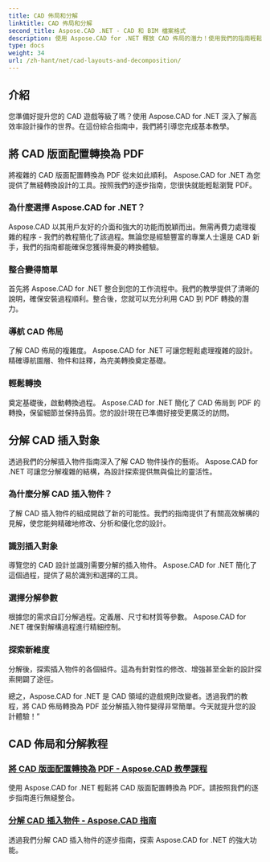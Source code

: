 ```yaml
---
title: CAD 佈局和分解
linktitle: CAD 佈局和分解
second_title: Aspose.CAD .NET - CAD 和 BIM 檔案格式
description: 使用 Aspose.CAD for .NET 釋放 CAD 佈局的潛力！使用我們的指南輕鬆將設計轉換為 PDF。輕鬆掌握插入物件的分解。
type: docs
weight: 34
url: /zh-hant/net/cad-layouts-and-decomposition/
---
```




## 介紹

您準備好提升您的 CAD 遊戲等級了嗎？使用 Aspose.CAD for .NET 深入了解高效率設計操作的世界。在這份綜合指南中，我們將引導您完成基本教學。
## 將 CAD 版面配置轉換為 PDF

將複雜的 CAD 版面配置轉換為 PDF 從未如此順利。 Aspose.CAD for .NET 為您提供了無縫轉換設計的工具。按照我們的逐步指南，您很快就能輕鬆瀏覽 PDF。

### 為什麼選擇 Aspose.CAD for .NET？

Aspose.CAD 以其用戶友好的介面和強大的功能而脫穎而出。無需再費力處理複雜的程序 - 我們的教程簡化了該過程。無論您是經驗豐富的專業人士還是 CAD 新手，我們的指南都能確保您獲得無憂的轉換體驗。

### 整合變得簡單

首先將 Aspose.CAD for .NET 整合到您的工作流程中。我們的教學提供了清晰的說明，確保安裝過程順利。整合後，您就可以充分利用 CAD 到 PDF 轉換的潛力。

### 導航 CAD 佈局

了解 CAD 佈局的複雜度。 Aspose.CAD for .NET 可讓您輕鬆處理複雜的設計。精確導航圖層、物件和註釋，為完美轉換奠定基礎。

### 輕鬆轉換

奠定基礎後，啟動轉換過程。 Aspose.CAD for .NET 簡化了 CAD 佈局到 PDF 的轉換，保留細節並保持品質。您的設計現在已準備好接受更廣泛的訪問。

## 分解 CAD 插入對象

透過我們的分解插入物件指南深入了解 CAD 物件操作的藝術。 Aspose.CAD for .NET 可讓您分解複雜的結構，為設計探索提供無與倫比的靈活性。

### 為什麼分解 CAD 插入物件？

了解 CAD 插入物件的組成開啟了新的可能性。我們的指南提供了有關高效解構的見解，使您能夠精確地修改、分析和優化您的設計。

### 識別插入對象

導覽您的 CAD 設計並識別需要分解的插入物件。 Aspose.CAD for .NET 簡化了這個過程，提供了易於識別和選擇的工具。

### 選擇分解參數

根據您的需求自訂分解過程。定義層、尺寸和材質等參數。 Aspose.CAD for .NET 確保對解構過程進行精細控制。

### 探索新維度

分解後，探索插入物件的各個組件。這為有針對性的修改、增強甚至全新的設計探索開闢了途徑。

總之，Aspose.CAD for .NET 是 CAD 領域的遊戲規則改變者。透過我們的教程，將 CAD 佈局轉換為 PDF 並分解插入物件變得非常簡單。今天就提升您的設計體驗！”
## CAD 佈局和分解教程
### [將 CAD 版面配置轉換為 PDF - Aspose.CAD 教學課程](./converting-cad-layouts-to-pdf/)
使用 Aspose.CAD for .NET 輕鬆將 CAD 版面配置轉換為 PDF。請按照我們的逐步指南進行無縫整合。
### [分解 CAD 插入物件 - Aspose.CAD 指南](./decomposing-cad-insert-objects/)
透過我們分解 CAD 插入物件的逐步指南，探索 Aspose.CAD for .NET 的強大功能。